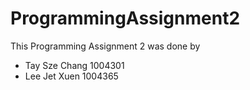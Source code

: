 # ProgrammingAssignment2

This Programming Assignment 2 was done by
- Tay Sze Chang 1004301
- Lee Jet Xuen 1004365

